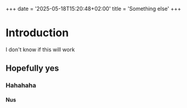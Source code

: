 +++
date = '2025-05-18T15:20:48+02:00'
title = 'Something else'
+++

# Introduction
I don't know if this will work

## Hopefully yes

### Hahahaha

#### Nus